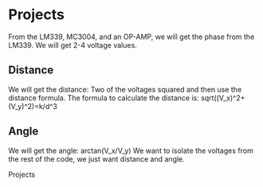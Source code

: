 Projects
========
From the LM339, MC3004, and an OP-AMP, we will get the phase from the LM339. We will get 2-4 voltage values. 

Distance
-----------
We will get the distance: Two of the voltages squared and then use the distance formula. 
The formula to calculate the distance is: sqrt((V_x)^2+(V_y)^2)=k/d^3

Angle
------------
We will get the angle: arctan(V_x/V_y)
We want to isolate the voltages from the rest of the code, we just want distance and angle. 

Projects
